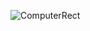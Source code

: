![ComputerRect](https://github.com/Melvin0070/nand2tetris-Part1/assets/139456150/df11628e-d866-4513-bd1b-14f49100f11f)
